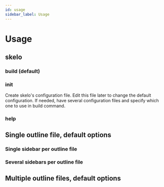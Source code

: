 ```yaml
---
id: usage
sidebar_label: Usage
---
```


# Usage





## skelo



### build (default)




### init

Create skelo's configuration file. Edit this file later to change the default configuration. If needed, have several configuration files and specify which one to use in build command.


### help





## Single outline file, default options



### Single sidebar per outline file




### Several sidebars per outline file





## Multiple outline files, default options



